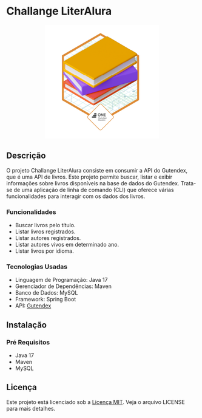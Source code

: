 
# Challange LiterAlura

<p align="center">
  <img src="img/badge-literalura.png" width="300" alt="badge">
</p>

## Descrição

O projeto Challange LiterAlura consiste em consumir a API do Gutendex, que é uma API de livros. Este projeto permite buscar, listar e exibir informações sobre livros disponíveis na base de dados do Gutendex. Trata-se de uma aplicação de linha de comando (CLI) que oferece várias funcionalidades para interagir com os dados dos livros.


### Funcionalidades

- Buscar livros pelo título.
- Listar livros registrados.
- Listar autores registrados.
- Listar autores vivos em determinado ano.
- Listar livros por idioma.

### Tecnologias Usadas

- Linguagem de Programação: Java 17
- Gerenciador de Dependências: Maven
- Banco de Dados: MySQL
- Framework: Spring Boot
- API: [Gutendex](https://gutendex.com/)

## Instalação

### Pré Requisitos

- Java 17
- Maven
- MySQL

## Licença

Este projeto está licenciado sob a [Licença MIT](LICENSE). Veja o arquivo LICENSE para mais detalhes.

